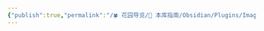 ```yaml
---
{"publish":true,"permalink":"/🍀 花园导览/🧰 本库指南/Obsidian/Plugins/Image Context Menus.md","aliases":"copy-url-in-preview","created":"2024-11-18","modified":"2024-11-18","tags":["obsidian插件"],"cssclasses":""}
---
```



